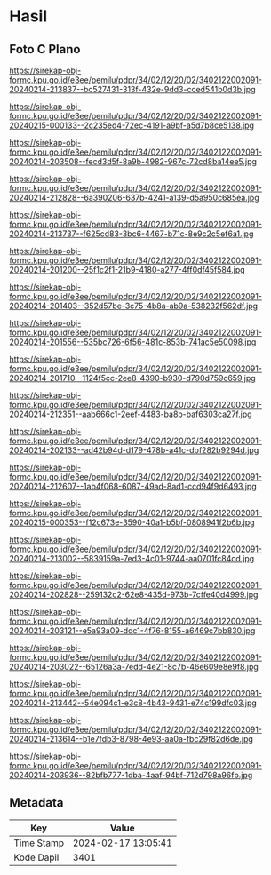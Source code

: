 # Hasil

## Foto C Plano

https://sirekap-obj-formc.kpu.go.id/e3ee/pemilu/pdpr/34/02/12/20/02/3402122002091-20240214-213837--bc527431-313f-432e-9dd3-cced541b0d3b.jpg

https://sirekap-obj-formc.kpu.go.id/e3ee/pemilu/pdpr/34/02/12/20/02/3402122002091-20240215-000133--2c235ed4-72ec-4191-a9bf-a5d7b8ce5138.jpg

https://sirekap-obj-formc.kpu.go.id/e3ee/pemilu/pdpr/34/02/12/20/02/3402122002091-20240214-203508--fecd3d5f-8a9b-4982-967c-72cd8ba14ee5.jpg

https://sirekap-obj-formc.kpu.go.id/e3ee/pemilu/pdpr/34/02/12/20/02/3402122002091-20240214-212828--6a390206-637b-4241-a139-d5a950c685ea.jpg

https://sirekap-obj-formc.kpu.go.id/e3ee/pemilu/pdpr/34/02/12/20/02/3402122002091-20240214-213737--f625cd83-3bc6-4467-b71c-8e9c2c5ef6a1.jpg

https://sirekap-obj-formc.kpu.go.id/e3ee/pemilu/pdpr/34/02/12/20/02/3402122002091-20240214-201200--25f1c2f1-21b9-4180-a277-4ff0df45f584.jpg

https://sirekap-obj-formc.kpu.go.id/e3ee/pemilu/pdpr/34/02/12/20/02/3402122002091-20240214-201403--352d57be-3c75-4b8a-ab9a-538232f562df.jpg

https://sirekap-obj-formc.kpu.go.id/e3ee/pemilu/pdpr/34/02/12/20/02/3402122002091-20240214-201556--535bc726-6f56-481c-853b-741ac5e50098.jpg

https://sirekap-obj-formc.kpu.go.id/e3ee/pemilu/pdpr/34/02/12/20/02/3402122002091-20240214-201710--1124f5cc-2ee8-4390-b930-d790d759c659.jpg

https://sirekap-obj-formc.kpu.go.id/e3ee/pemilu/pdpr/34/02/12/20/02/3402122002091-20240214-212351--aab666c1-2eef-4483-ba8b-baf6303ca27f.jpg

https://sirekap-obj-formc.kpu.go.id/e3ee/pemilu/pdpr/34/02/12/20/02/3402122002091-20240214-202133--ad42b94d-d179-478b-a41c-dbf282b9294d.jpg

https://sirekap-obj-formc.kpu.go.id/e3ee/pemilu/pdpr/34/02/12/20/02/3402122002091-20240214-212607--1ab4f068-6087-49ad-8ad1-ccd94f9d6493.jpg

https://sirekap-obj-formc.kpu.go.id/e3ee/pemilu/pdpr/34/02/12/20/02/3402122002091-20240215-000353--f12c673e-3590-40a1-b5bf-0808941f2b6b.jpg

https://sirekap-obj-formc.kpu.go.id/e3ee/pemilu/pdpr/34/02/12/20/02/3402122002091-20240214-213002--5839159a-7ed3-4c01-9744-aa0701fc84cd.jpg

https://sirekap-obj-formc.kpu.go.id/e3ee/pemilu/pdpr/34/02/12/20/02/3402122002091-20240214-202828--259132c2-62e8-435d-973b-7cffe40d4999.jpg

https://sirekap-obj-formc.kpu.go.id/e3ee/pemilu/pdpr/34/02/12/20/02/3402122002091-20240214-203121--e5a93a09-ddc1-4f76-8155-a6469c7bb830.jpg

https://sirekap-obj-formc.kpu.go.id/e3ee/pemilu/pdpr/34/02/12/20/02/3402122002091-20240214-203022--65126a3a-7edd-4e21-8c7b-46e609e8e9f8.jpg

https://sirekap-obj-formc.kpu.go.id/e3ee/pemilu/pdpr/34/02/12/20/02/3402122002091-20240214-213442--54e094c1-e3c8-4b43-9431-e74c199dfc03.jpg

https://sirekap-obj-formc.kpu.go.id/e3ee/pemilu/pdpr/34/02/12/20/02/3402122002091-20240214-213614--b1e7fdb3-8798-4e93-aa0a-fbc29f82d6de.jpg

https://sirekap-obj-formc.kpu.go.id/e3ee/pemilu/pdpr/34/02/12/20/02/3402122002091-20240214-203936--82bfb777-1dba-4aaf-94bf-712d798a96fb.jpg


## Metadata

| Key        | Value               |
| ---------- | ------------------- |
| Time Stamp | 2024-02-17 13:05:41 |
| Kode Dapil | 3401                |



